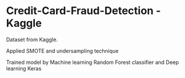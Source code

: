 # Credit-Card-Fraud-Detection - Kaggle

 Dataset from Kaggle. 
 
 Applied SMOTE and undersampling technique
 
 Trained model by Machine learning Random Forest classifier and Deep learning Keras
 
